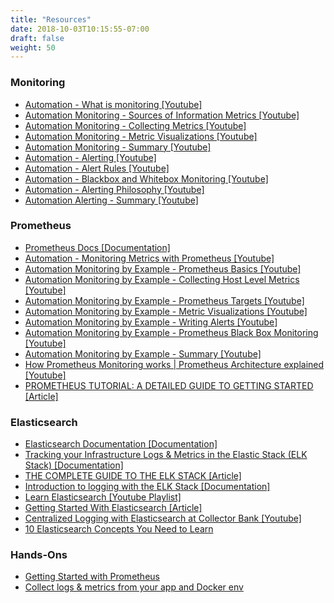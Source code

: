 ```yaml
---
title: "Resources"
date: 2018-10-03T10:15:55-07:00
draft: false
weight: 50
---
```


### Monitoring
- [Automation - What is monitoring \[Youtube\]](https://www.youtube.com/watch?v=iGZ7uLEKwl0)
- [Automation Monitoring - Sources of Information Metrics \[Youtube\]](https://www.youtube.com/watch?v=aaZUp3wfVok&list=PL2jykFOD1AWbIGL5c8FIbUdhLwDvCjkGN&index=147)
- [Automation Monitoring - Collecting Metrics \[Youtube\]](https://www.youtube.com/watch?v=uBIhgNO6LZY&list=PL2jykFOD1AWbIGL5c8FIbUdhLwDvCjkGN&index=148)
- [Automation Monitoring - Metric Visualizations \[Youtube\]](https://www.youtube.com/watch?v=j75wvlwRWHQ&list=PL2jykFOD1AWbIGL5c8FIbUdhLwDvCjkGN&index=149)
- [Automation Monitoring - Summary \[Youtube\]](https://www.youtube.com/watch?v=hqv0DKtONEk&list=PL2jykFOD1AWbIGL5c8FIbUdhLwDvCjkGN&index=150)
- [Automation - Alerting \[Youtube\]](https://www.youtube.com/watch?v=xsIRLjn0tqA&list=PL2jykFOD1AWbIGL5c8FIbUdhLwDvCjkGN&index=151) 
- [Automation - Alert Rules \[Youtube\]](https://www.youtube.com/watch?v=uSMnlN59d98&list=PL2jykFOD1AWbIGL5c8FIbUdhLwDvCjkGN&index=152) 
- [Automation - Blackbox and Whitebox Monitoring \[Youtube\]](https://www.youtube.com/watch?v=Tqp4_Cf3cSY&list=PL2jykFOD1AWbIGL5c8FIbUdhLwDvCjkGN&index=153) 
- [Automation - Alerting Philosophy \[Youtube\]](https://www.youtube.com/watch?v=kGKBAnLa90Q&list=PL2jykFOD1AWbIGL5c8FIbUdhLwDvCjkGN&index=154) 
- [Automation Alerting - Summary \[Youtube\]](https://www.youtube.com/watch?v=bX1gP9oV0oU&list=PL2jykFOD1AWbIGL5c8FIbUdhLwDvCjkGN&index=155) 

### Prometheus
- [Prometheus Docs \[Documentation\]](https://prometheus.io/docs/prometheus/latest/getting_started/)
- [Automation - Monitoring Metrics with Prometheus \[Youtube\]](https://www.youtube.com/watch?v=ElI1BT7HH6k&list=PL2jykFOD1AWbIGL5c8FIbUdhLwDvCjkGN&index=156)
- [Automation Monitoring by Example - Prometheus Basics \[Youtube\]](https://www.youtube.com/watch?v=cZio_1VjnbA&list=PL2jykFOD1AWbIGL5c8FIbUdhLwDvCjkGN&index=157)
- [Automation Monitoring by Example - Collecting Host Level Metrics \[Youtube\]](https://www.youtube.com/watch?v=Q-axPNNLjL8&list=PL2jykFOD1AWbIGL5c8FIbUdhLwDvCjkGN&index=158)
- [Automation Monitoring by Example - Prometheus Targets \[Youtube\]](https://www.youtube.com/watch?v=x2hLJTXJAcY&list=PL2jykFOD1AWbIGL5c8FIbUdhLwDvCjkGN&index=159)
- [Automation Monitoring by Example - Metric Visualizations \[Youtube\]](https://www.youtube.com/watch?v=lSUHUHiKqC8&list=PL2jykFOD1AWbIGL5c8FIbUdhLwDvCjkGN&index=160)
- [Automation Monitoring by Example - Writing Alerts \[Youtube\]](https://www.youtube.com/watch?v=WeXIdrvEoaE&list=PL2jykFOD1AWbIGL5c8FIbUdhLwDvCjkGN&index=161)
- [Automation Monitoring by Example - Prometheus Black Box Monitoring \[Youtube\]](https://www.youtube.com/watch?v=VcJvqBXPwjc&list=PL2jykFOD1AWbIGL5c8FIbUdhLwDvCjkGN&index=162)
- [Automation Monitoring by Example - Summary \[Youtube\]](https://www.youtube.com/watch?v=A8FJgAmjwrg&list=PL2jykFOD1AWbIGL5c8FIbUdhLwDvCjkGN&index=163)
- [How Prometheus Monitoring works | Prometheus Architecture explained \[Youtube\]](https://www.youtube.com/watch?v=h4Sl21AKiDg)
- [PROMETHEUS TUTORIAL: A DETAILED GUIDE TO GETTING STARTED \[Article\]](https://www.scalyr.com/blog/prometheus-tutorial-detailed-guide-to-getting-started/)

### Elasticsearch
- [Elasticsearch Documentation \[Documentation\]](https://www.elastic.co/guide/index.html?ultron=B-Stack-Trials-EMEA-Other-UK-Exact&gambit=Elasticsearch-Documentation&blade=adwords-s&hulk=cpc&Device=c&thor=elastic%20docs&gclid=CjwKCAjwj6SEBhAOEiwAvFRuKNyvExOc4ZphqdMMP_oojrbcs8OFJ9ugLguu9PMsGOYqArwh7_2rTRoCUckQAvD_BwE)
- [Tracking your Infrastructure Logs & Metrics in the Elastic Stack (ELK Stack) \[Documentation\]](https://www.elastic.co/webinars/tracking-your-infrastructure-logs-metrics-in-the-elastic-stack-elk-stack?baymax=rtp&elektra=products-observability&storm=ribbon2&rogue=everyone)
- [THE COMPLETE GUIDE TO THE ELK STACK \[Article\]](https://logz.io/learn/complete-guide-elk-stack/)
- [Introduction to logging with the ELK Stack \[Documentation\]](https://www.elastic.co/webinars/introduction-elk-stack)
- [Learn Elasticsearch \[Youtube Playlist\]](https://www.youtube.com/playlist?list=PL34sAs7_26wOgpqMW_0_E95k9tq2VkMOZ)
- [Getting Started With Elasticsearch \[Article\]](https://sematext.com/guides/elasticsearch/)
- [Centralized Logging with Elasticsearch at Collector Bank \[Youtube\]](https://www.youtube.com/watch?v=x7HXMtQIUlM)
- [10 Elasticsearch Concepts You Need to Learn](https://logz.io/blog/10-elasticsearch-concepts/)

### Hands-Ons
- [Getting Started with Prometheus](https://www.katacoda.com/courses/docker/multi-stage-builds)
- [Collect logs & metrics from your app and Docker env](https://www.katacoda.com/elastic/scenarios/managing-docker)